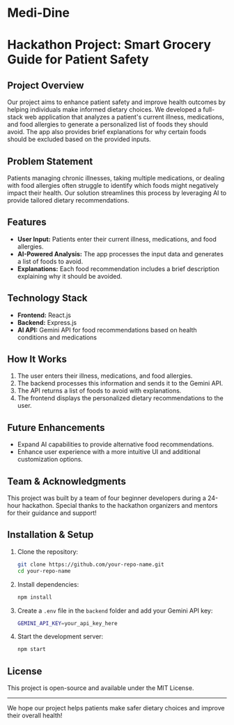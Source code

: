 # Medi-Dine
# Hackathon Project: Smart Grocery Guide for Patient Safety

## Project Overview
Our project aims to enhance patient safety and improve health outcomes by helping individuals make informed dietary choices. We developed a full-stack web application that analyzes a patient's current illness, medications, and food allergies to generate a personalized list of foods they should avoid. The app also provides brief explanations for why certain foods should be excluded based on the provided inputs.

## Problem Statement
Patients managing chronic illnesses, taking multiple medications, or dealing with food allergies often struggle to identify which foods might negatively impact their health. Our solution streamlines this process by leveraging AI to provide tailored dietary recommendations.

## Features
- **User Input:** Patients enter their current illness, medications, and food allergies.
- **AI-Powered Analysis:** The app processes the input data and generates a list of foods to avoid.
- **Explanations:** Each food recommendation includes a brief description explaining why it should be avoided.

## Technology Stack
- **Frontend:** React.js
- **Backend:** Express.js
- **AI API:** Gemini API for food recommendations based on health conditions and medications

## How It Works
1. The user enters their illness, medications, and food allergies.
2. The backend processes this information and sends it to the Gemini API.
3. The API returns a list of foods to avoid with explanations.
4. The frontend displays the personalized dietary recommendations to the user.

## Future Enhancements
- Expand AI capabilities to provide alternative food recommendations.
- Enhance user experience with a more intuitive UI and additional customization options.

## Team & Acknowledgments
This project was built by a team of four beginner developers during a 24-hour hackathon. Special thanks to the hackathon organizers and mentors for their guidance and support!

## Installation & Setup
1. Clone the repository:
   ```sh
   git clone https://github.com/your-repo-name.git
   cd your-repo-name
   ```
2. Install dependencies:
   ```sh
   npm install
   ```
3. Create a `.env` file in the `backend` folder and add your Gemini API key:
   ```sh
   GEMINI_API_KEY=your_api_key_here
   ```
4. Start the development server:
   ```sh
   npm start
   ```

## License
This project is open-source and available under the MIT License.

---
We hope our project helps patients make safer dietary choices and improve their overall health!


